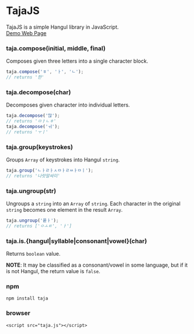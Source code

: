 
# TajaJS

TajaJS is a simple Hangul library in JavaScript. <br />
[Demo Web Page](https://linterpreteur.github.io/taja/)

### taja.compose(initial, middle, final)
Composes given three letters into a single character block.

```js
taja.compose('ㅎ', 'ㅏ', 'ㄴ');
// returns '한'
```

### taja.decompose(char)
Decomposes given character into individual letters.
```js
taja.decompose('많');
// returns 'ㅁㅏㄴㅎ'
taja.decompose('ㅟ');
// returns 'ㅜㅣ'
```

### taja.group(keystrokes)
Groups `Array` of keystrokes into Hangul `string`.
```js
taja.group('ㄴㅏㄹㅏㅅㅁㅏㄹㅆㅏㅁㅣ');
// returns '나랏말싸미'
```

### taja.ungroup(str)
Ungroups a `string` into an `Array` of `string`. Each character in the original `string` becomes one element in the result `Array`.
```js
taja.ungroup('옽ㅏ');
// returns ['ㅇㅗㅌ', 'ㅏ']
```

### taja.is.{hangul|syllable|consonant|vowel}(char)
Returns `boolean` value.

**NOTE**: It may be classified as a consonant/vowel in some language, but if it is not Hangul, the return value is `false`.

### npm
`npm install taja`

### browser
`<script src="taja.js"></script>`
